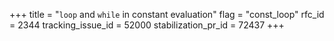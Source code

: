 +++
title = "`loop` and `while` in constant evaluation"
flag = "const_loop"
rfc_id = 2344
tracking_issue_id = 52000
stabilization_pr_id = 72437
+++
